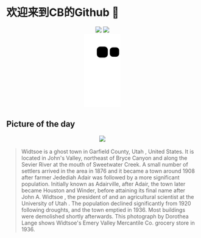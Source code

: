 
# 欢迎来到CB的Github 👋

<div align="center">
  <img height="137px" src="https://github-readme-stats.vercel.app/api?username=SuperCB&show_icons=true&theme=radical" />
  <img height="137px" src="https://github-readme-stats.vercel.app/api/top-langs/?username=SuperCB&hide_title=true&hide_border=true&layout=compact&langs_count=6&text_color=000&icon_color=fff" />
</div>


<div align="center">
    <img src="./contribution-snake/github-contribution-grid-snake.svg" />
</div>



## Picture of the day
<div align="center">
  <img width=400px src="https://upload.wikimedia.org/wikipedia/commons/thumb/6/68/Grocery-store-widtsoe-utah-.jpg/825px-Grocery-store-widtsoe-utah-.jpg" />
</div>

>Widtsoe  is a  ghost town  in  Garfield County, Utah , United States. It is located in John's Valley, northeast of  Bryce Canyon  and along the  Sevier River  at the mouth of Sweetwater Creek. A small number of settlers arrived in the area in 1876 and it became a town around 1908 after farmer Jedediah Adair was followed by a more significant population. Initially known as Adairville, after Adair, the town later became Houston and Winder, before attaining its final name after  John A. Widtsoe , the president of and an agricultural scientist at the  University of Utah . The population declined significantly from 1920 following droughts, and the town emptied in 1936. Most buildings were demolished shortly afterwards. This photograph by  Dorothea Lange  shows Widtsoe's Emery Valley Mercantile Co. grocery store in 1936.


